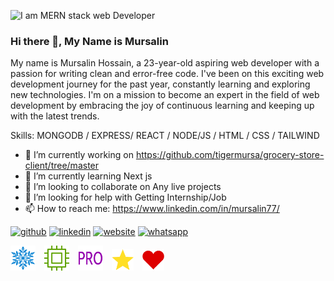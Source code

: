 ![I am MERN stack web Developer](https://media.licdn.com/dms/image/D4E16AQGS3G299W7d8A/profile-displaybackgroundimage-shrink_350_1400/0/1685376630481?e=1695254400&v=beta&t=5fT7hGx3SbPMmuqeUvOl3HT7iKd3yK_uECTHqiDGzDg)
### Hi there 👋, My Name is Mursalin



My name is Mursalin Hossain, a 23-year-old aspiring web developer with a passion for writing clean and error-free code. I've been on this exciting web development journey for the past year, constantly learning and exploring new technologies. I'm on a mission to become an expert in the field of web development by embracing the joy of continuous learning and keeping up with the latest trends.

Skills: MONGODB / EXPRESS/  REACT / NODE/JS / HTML / CSS / TAILWIND 

- 🔭 I’m currently working on https://github.com/tigermursa/grocery-store-client/tree/master 
- 🌱 I’m currently learning Next js 
- 👯 I’m looking to collaborate on Any live projects 
- 🤔 I’m looking for help with Getting Internship/Job 
- 📫 How to reach me: https://www.linkedin.com/in/mursalin77/ 


[<img src='https://cdn.jsdelivr.net/npm/simple-icons@3.0.1/icons/github.svg' alt='github' height='40'>](https://github.com/https://github.com/tigermursa)  [<img src='https://cdn.jsdelivr.net/npm/simple-icons@3.0.1/icons/linkedin.svg' alt='linkedin' height='40'>](https://www.linkedin.com/in/https://www.linkedin.com/in/mursalin77//)  [<img src='https://cdn.jsdelivr.net/npm/simple-icons@3.0.1/icons/icloud.svg' alt='website' height='40'>](https://mursalin-reactcv.web.app/)  [<img src='https://cdn.jsdelivr.net/npm/simple-icons@3.0.1/icons/whatsapp.svg' alt='whatsapp' height='40'>](+8801782868063)  

<a href='https://archiveprogram.github.com/'><img src='https://raw.githubusercontent.com/acervenky/animated-github-badges/master/assets/acbadge.gif' width='40' height='40'></a> <a href='https://docs.github.com/en/developers'><img src='https://raw.githubusercontent.com/acervenky/animated-github-badges/master/assets/devbadge.gif' width='40' height='40'></a> <a href='https://github.com/pricing'><img src='https://raw.githubusercontent.com/acervenky/animated-github-badges/master/assets/pro.gif' width='40' height='40'></a> <a href='https://stars.github.com/'><img src='https://raw.githubusercontent.com/acervenky/animated-github-badges/master/assets/starbadge.gif' width='35' height='35'></a> <a href='https://docs.github.com/en/github/supporting-the-open-source-community-with-github-sponsors'><img src='https://raw.githubusercontent.com/acervenky/animated-github-badges/master/assets/sponsorbadge.gif' width='35' height='35'></a> 

